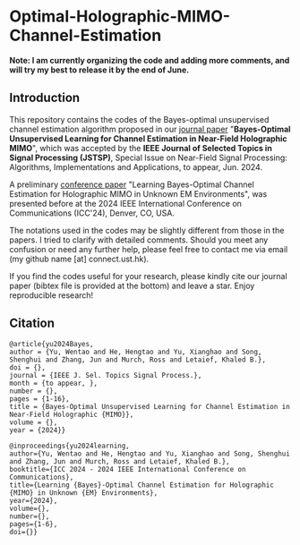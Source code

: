 # Optimal-Holographic-MIMO-Channel-Estimation

**Note: I am currently organizing the code and adding more comments, and will try my best to release it by the end of June.**

## Introduction

This repository contains the codes of the Bayes-optimal unsupervised channel estimation algorithm proposed in our [journal paper](https://arxiv.org/abs/2312.10438) "**Bayes-Optimal Unsupervised Learning for Channel Estimation in Near-Field Holographic MIMO**", which was accepted by the **IEEE Journal of Selected Topics in Signal Processing (JSTSP)**, Special Issue on Near-Field Signal Processing: Algorithms, Implementations and Applications, to appear, Jun. 2024. 

A preliminary [conference paper](https://arxiv.org/abs/2311.07908) "Learning Bayes-Optimal Channel Estimation for Holographic MIMO in Unknown EM Environments", was presented before at the 2024 IEEE International Conference on Communications (ICC'24), Denver, CO, USA.

The notations used in the codes may be slightly different from those in the papers. I tried to clarify with detailed comments. Should you meet any confusion or need any further help, please feel free to contact me via email (my github name [at] connect.ust.hk).

If you find the codes useful for your research, please kindly cite our journal paper (bibtex file is provided at the bottom) and leave a star. Enjoy reproducible research!

## Citation

```
@article{yu2024Bayes,
author = {Yu, Wentao and He, Hengtao and Yu, Xianghao and Song, Shenghui and Zhang, Jun and Murch, Ross and Letaief, Khaled B.},
doi = {},
journal = {IEEE J. Sel. Topics Signal Process.},
month = {to appear, },
number = {},
pages = {1-16},
title = {Bayes-Optimal Unsupervised Learning for Channel Estimation in Near-Field Holographic {MIMO}},
volume = {},
year = {2024}}

@inproceedings{yu2024learning,
author={Yu, Wentao and He, Hengtao and Yu, Xianghao and Song, Shenghui and Zhang, Jun and Murch, Ross and Letaief, Khaled B.},
booktitle={ICC 2024 - 2024 IEEE International Conference on Communications}, 
title={Learning {Bayes}-Optimal Channel Estimation for Holographic {MIMO} in Unknown {EM} Environments}, 
year={2024},
volume={},
number={},
pages={1-6},
doi={}}
```
